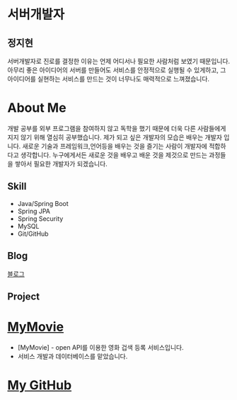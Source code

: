 # 서버개발자 
## 정지현

서버개발자로 진로를 결정한 이유는 언제 어디서나 필요한 사람처럼 보였기 때문입니다.
아무리 좋은 아이디어의 서버를 만들어도 서비스를 안정적으로 실행될 수 있게하고, 그 아이디어를
실현하는 서비스를 만드는 것이 너무나도 매력적으로 느껴졌습니다.

# About Me
개발 공부를 외부 프로그램을 참여하지 않고 독학을 했기 때문에 더욱 다른 사람들에게 지지 않기 위해 열심히 공부했습니다.
제가 되고 싶은 개발자의 모습은 배우는 개발자 입니다. 
새로운 기술과 프레임워크,언어등을 배우는 것을 즐기는 사람이 개발자에 적합하다고 생각합니다.
누구에게서든 새로운 것을 배우고 배운 것을 제것으로 만드는 과정들을 쌓아서 필요한 개발자가 되겠습니다.

## Skill

- Java/Spring Boot
- Spring JPA
- Spring Security
- MySQL
- Git/GitHub

## Blog
[블로그](https://stophyeon.tistory.com/)

## Project
# [MyMovie](https://github.com/stophyeon/MyMovie)

- [MyMovie] - open API를 이용한 영화 겁색 등록 서비스입니다.
- 서비스 개발과 데이터베이스를 맡았습니다.



# [My GitHub](https://github.com/stophyeon)



